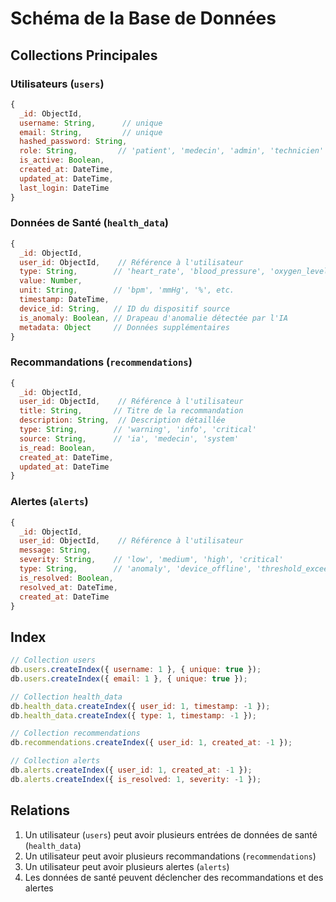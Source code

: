 # Schéma de la Base de Données

## Collections Principales

### Utilisateurs (`users`)
```javascript
{
  _id: ObjectId,
  username: String,      // unique
  email: String,         // unique
  hashed_password: String,
  role: String,         // 'patient', 'medecin', 'admin', 'technicien'
  is_active: Boolean,
  created_at: DateTime,
  updated_at: DateTime,
  last_login: DateTime
}
```

### Données de Santé (`health_data`)
```javascript
{
  _id: ObjectId,
  user_id: ObjectId,    // Référence à l'utilisateur
  type: String,        // 'heart_rate', 'blood_pressure', 'oxygen_level', etc.
  value: Number,
  unit: String,        // 'bpm', 'mmHg', '%', etc.
  timestamp: DateTime,
  device_id: String,   // ID du dispositif source
  is_anomaly: Boolean, // Drapeau d'anomalie détectée par l'IA
  metadata: Object     // Données supplémentaires
}
```

### Recommandations (`recommendations`)
```javascript
{
  _id: ObjectId,
  user_id: ObjectId,    // Référence à l'utilisateur
  title: String,       // Titre de la recommandation
  description: String,  // Description détaillée
  type: String,        // 'warning', 'info', 'critical'
  source: String,      // 'ia', 'medecin', 'system'
  is_read: Boolean,
  created_at: DateTime,
  updated_at: DateTime
}
```

### Alertes (`alerts`)
```javascript
{
  _id: ObjectId,
  user_id: ObjectId,    // Référence à l'utilisateur
  message: String,
  severity: String,    // 'low', 'medium', 'high', 'critical'
  type: String,        // 'anomaly', 'device_offline', 'threshold_exceeded'
  is_resolved: Boolean,
  resolved_at: DateTime,
  created_at: DateTime
}
```

## Index

```javascript
// Collection users
db.users.createIndex({ username: 1 }, { unique: true });
db.users.createIndex({ email: 1 }, { unique: true });

// Collection health_data
db.health_data.createIndex({ user_id: 1, timestamp: -1 });
db.health_data.createIndex({ type: 1, timestamp: -1 });

// Collection recommendations
db.recommendations.createIndex({ user_id: 1, created_at: -1 });

// Collection alerts
db.alerts.createIndex({ user_id: 1, created_at: -1 });
db.alerts.createIndex({ is_resolved: 1, severity: -1 });
```

## Relations

1. Un utilisateur (`users`) peut avoir plusieurs entrées de données de santé (`health_data`)
2. Un utilisateur peut avoir plusieurs recommandations (`recommendations`)
3. Un utilisateur peut avoir plusieurs alertes (`alerts`)
4. Les données de santé peuvent déclencher des recommandations et des alertes

